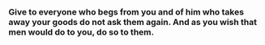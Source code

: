 ### Give to everyone who begs from you and of him who takes away your goods do not ask them again. And as you wish that men would do to you, do so to them.